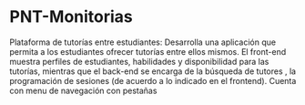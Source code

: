 # PNT-Monitorias
Plataforma de tutorías entre estudiantes: Desarrolla una aplicación que permita a los estudiantes ofrecer tutorías entre ellos mismos. El front-end muestra perfiles de estudiantes, habilidades y disponibilidad para las tutorías, mientras que el back-end se encarga de la búsqueda de tutores , la programación de sesiones (de acuerdo a lo indicado en el frontend).
Cuenta con menu de navegación con pestañas
